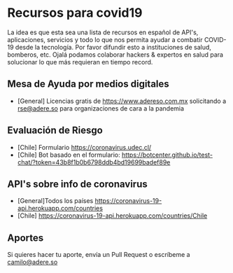 # Recursos para covid19

La idea es que esta sea una lista de recursos en español de API's, aplicaciones, servicios y todo lo que nos permita ayudar a combatir COVID-19 desde la tecnología. Por favor difundir esto a instituciones de salud, bomberos, etc. 
Ojalá podamos colaborar hackers & expertos en salud para solucionar lo que más requieran en tiempo record.

## Mesa de Ayuda por medios digitales
  * [General] Licencias gratis de https://www.adereso.com.mx solicitando a rse@adere.so para organizaciones de cara a la pandemia

## Evaluación de Riesgo

 * [Chile] Formulario https://coronavirus.udec.cl/
 * [Chile] Bot basado en el formulario: https://botcenter.github.io/test-chat/?token=43b8f1b0b6798ddb4bd19699badef89e
 
## API's sobre info de coronavirus

 * [General]Todos los países https://coronavirus-19-api.herokuapp.com/countries
 * [Chile] https://coronavirus-19-api.herokuapp.com/countries/Chile

## Aportes

Si quieres hacer tu aporte, envía un Pull Request o escríbeme a camilo@adere.so
